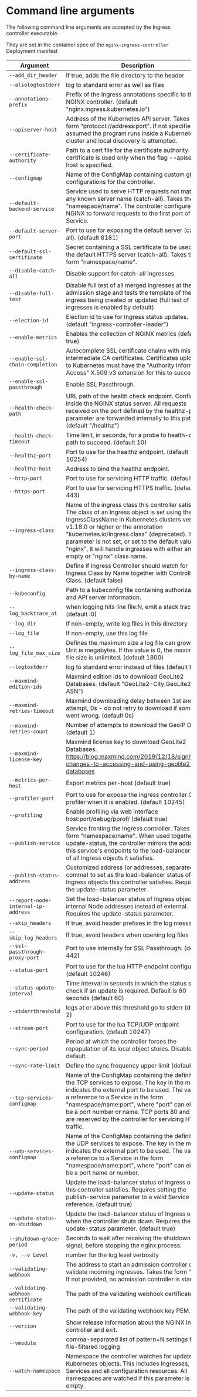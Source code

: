 # Command line arguments

The following command line arguments are accepted by the Ingress controller executable.

They are set in the container spec of the `nginx-ingress-controller` Deployment manifest

| Argument | Description |
|----------|-------------|
| `--add_dir_header`                 | If true, adds the file directory to the header |
| `--alsologtostderr`                | log to standard error as well as files |
| `--annotations-prefix`             | Prefix of the Ingress annotations specific to the NGINX controller. (default "nginx.ingress.kubernetes.io") |
| `--apiserver-host`                 | Address of the Kubernetes API server. Takes the form "protocol://address:port". If not specified, it is assumed the program runs inside a Kubernetes cluster and local discovery is attempted. |
| `--certificate-authority`          | Path to a cert file for the certificate authority. This certificate is used only when the flag --apiserver-host is specified. |
| `--configmap`                      | Name of the ConfigMap containing custom global configurations for the controller. |
| `--default-backend-service`        | Service used to serve HTTP requests not matching any known server name (catch-all). Takes the form "namespace/name". The controller configures NGINX to forward requests to the first port of this Service. |
| `--default-server-port`            | Port to use for exposing the default server (catch-all). (default 8181) |
| `--default-ssl-certificate`        | Secret containing a SSL certificate to be used by the default HTTPS server (catch-all). Takes the form "namespace/name". |
| `--disable-catch-all`              | Disable support for catch-all Ingresses |
| `--disable-full-test` | Disable full test of all merged ingresses at the admission stage and tests the template of the ingress being created or updated  (full test of all ingresses is enabled by default) |
| `--election-id`                    | Election id to use for Ingress status updates. (default "ingress-controller-leader") |
| `--enable-metrics`                 | Enables the collection of NGINX metrics (default true) |
| `--enable-ssl-chain-completion`    | Autocomplete SSL certificate chains with missing intermediate CA certificates. Certificates uploaded to Kubernetes must have the "Authority Information Access" X.509 v3 extension for this to succeed. |
| `--enable-ssl-passthrough`         | Enable SSL Passthrough. |
| `--health-check-path`              | URL path of the health check endpoint. Configured inside the NGINX status server. All requests received on the port defined by the healthz-port parameter are forwarded internally to this path. (default "/healthz") |
| `--health-check-timeout`           | Time limit, in seconds, for a probe to health-check-path to succeed. (default 10) |
| `--healthz-port`                   | Port to use for the healthz endpoint. (default 10254) |
| `--healthz-host`                   | Address to bind the healthz endpoint. |
| `--http-port`                      | Port to use for servicing HTTP traffic. (default 80) |
| `--https-port`                     | Port to use for servicing HTTPS traffic. (default 443) |
| `--ingress-class`                  | Name of the ingress class this controller satisfies. The class of an Ingress object is set using the field IngressClassName in Kubernetes clusters version v1.18.0 or higher or the annotation "kubernetes.io/ingress.class" (deprecated). If this parameter is not set, or set to the default value of "nginx", it will handle ingresses with either an empty or "nginx" class name. |
| `--ingress-class-by-name`          | Define if Ingress Controller should watch for Ingress Class by Name together with Controller Class. (default false) |
| `--kubeconfig`                     | Path to a kubeconfig file containing authorization and API server information. |
| `--log_backtrace_at`               | when logging hits line file:N, emit a stack trace (default :0) |
| `--log_dir`                        | If non-empty, write log files in this directory |
| `--log_file`                       | If non-empty, use this log file |
| `--log_file_max_size`              | Defines the maximum size a log file can grow to. Unit is megabytes. If the value is 0, the maximum file size is unlimited. (default 1800) |
| `--logtostderr`                    | log to standard error instead of files (default true) |
| `--maxmind-edition-ids`            | Maxmind edition ids to download GeoLite2 Databases. (default "GeoLite2-City,GeoLite2-ASN") |
| `--maxmind-retries-timeout`        | Maxmind downloading delay between 1st and 2nd attempt, 0s - do not retry to download if something went wrong. (default 0s) |
| `--maxmind-retries-count`          | Number of attempts to download the GeoIP DB. (default 1) |
| `--maxmind-license-key`            | Maxmind license key to download GeoLite2 Databases. https://blog.maxmind.com/2019/12/18/significant-changes-to-accessing-and-using-geolite2-databases |
| `--metrics-per-host`               | Export metrics per-host (default true) |
| `--profiler-port`                  | Port to use for expose the ingress controller Go profiler when it is enabled. (default 10245) |
| `--profiling`                      | Enable profiling via web interface host:port/debug/pprof/ (default true) |
| `--publish-service`                | Service fronting the Ingress controller. Takes the form "namespace/name". When used together with update-status, the controller mirrors the address of this service's endpoints to the load-balancer status of all Ingress objects it satisfies. |
| `--publish-status-address`         | Customized address (or addresses, separated by comma) to set as the load-balancer status of Ingress objects this controller satisfies. Requires the update-status parameter. |
| `--report-node-internal-ip-address`| Set the load-balancer status of Ingress objects to internal Node addresses instead of external. Requires the update-status parameter. |
| `--skip_headers`                   | If true, avoid header prefixes in the log messages |
| `--skip_log_headers`               | If true, avoid headers when opening log files |
| `--ssl-passthrough-proxy-port`     | Port to use internally for SSL Passthrough. (default 442) |
| `--status-port`                    | Port to use for the lua HTTP endpoint configuration. (default 10246) |
| `--status-update-interval`         | Time interval in seconds in which the status should check if an update is required. Default is 60 seconds (default 60) |
| `--stderrthreshold`                | logs at or above this threshold go to stderr (default 2) |
| `--stream-port`                    | Port to use for the lua TCP/UDP endpoint configuration. (default 10247) |
| `--sync-period`                    | Period at which the controller forces the repopulation of its local object stores. Disabled by default. |
| `--sync-rate-limit`                | Define the sync frequency upper limit (default 0.3) |
| `--tcp-services-configmap`         | Name of the ConfigMap containing the definition of the TCP services to expose. The key in the map indicates the external port to be used. The value is a reference to a Service in the form "namespace/name:port", where "port" can either be a port number or name. TCP ports 80 and 443 are reserved by the controller for servicing HTTP traffic. |
| `--udp-services-configmap`         | Name of the ConfigMap containing the definition of the UDP services to expose. The key in the map indicates the external port to be used. The value is a reference to a Service in the form "namespace/name:port", where "port" can either be a port name or number. |
| `--update-status`                  | Update the load-balancer status of Ingress objects this controller satisfies. Requires setting the publish-service parameter to a valid Service reference. (default true) |
| `--update-status-on-shutdown`      | Update the load-balancer status of Ingress objects when the controller shuts down. Requires the update-status parameter. (default true) |
| `--shutdown-grace-period`          | Seconds to wait after receiving the shutdown signal, before stopping the nginx process. |
| `-v, --v Level`                    | number for the log level verbosity |
| `--validating-webhook`             | The address to start an admission controller on to validate incoming ingresses. Takes the form "<host>:port". If not provided, no admission controller is started. |
| `--validating-webhook-certificate` | The path of the validating webhook certificate PEM. |
| `--validating-webhook-key`         | The path of the validating webhook key PEM. |
| `--version`                        | Show release information about the NGINX Ingress controller and exit. |
| `--vmodule`                        | comma-separated list of pattern=N settings for file-filtered logging |
| `--watch-namespace`                | Namespace the controller watches for updates to Kubernetes objects. This includes Ingresses, Services and all configuration resources. All namespaces are watched if this parameter is left empty. |
